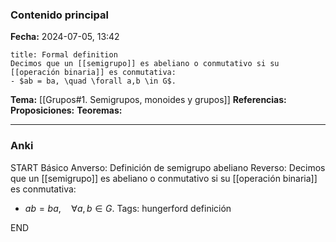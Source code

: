 ### Contenido principal

**Fecha:** 2024-07-05, 13:42

```ad-formal
title: Formal definition
Decimos que un [[semigrupo]] es abeliano o conmutativo si su [[operación binaria]] es conmutativa:
- $ab = ba, \quad \forall a,b \in G$.
```

**Tema:** [[Grupos#1. Semigrupos, monoides y grupos]]
**Referencias:**
**Proposiciones:**
**Teoremas:**

---
### Anki

START
Básico
Anverso: Definición de semigrupo abeliano
Reverso: Decimos que un [[semigrupo]] es abeliano o conmutativo si su [[operación binaria]] es conmutativa:
- $ab = ba, \quad \forall a,b \in G$.
Tags: hungerford definición
<!--ID: 1721211802920-->
END